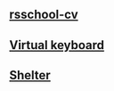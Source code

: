 [rsschool-cv](https://github.com/kosta4310/rsschool-cv/blob/gh-pages/cv.md)   
-------------
[Virtual keyboard](https://kosta4310.github.io/rsschool-cv/virtual-keyboard/dist/)
------------------
[Shelter](https://kosta4310.github.io/rsschool-cv/kosta4310-JSFE2022Q1/shelter-dom/pages/main)   
----------
 

